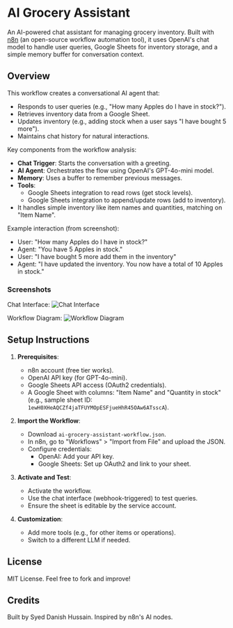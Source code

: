 # AI Grocery Assistant

An AI-powered chat assistant for managing grocery inventory. Built with [n8n](https://n8n.io/) (an open-source workflow automation tool), it uses OpenAI's chat model to handle user queries, Google Sheets for inventory storage, and a simple memory buffer for conversation context.

## Overview
This workflow creates a conversational AI agent that:
- Responds to user queries (e.g., "How many Apples do I have in stock?").
- Retrieves inventory data from a Google Sheet.
- Updates inventory (e.g., adding stock when a user says "I have bought 5 more").
- Maintains chat history for natural interactions.

Key components from the workflow analysis:
- **Chat Trigger**: Starts the conversation with a greeting.
- **AI Agent**: Orchestrates the flow using OpenAI's GPT-4o-mini model.
- **Memory**: Uses a buffer to remember previous messages.
- **Tools**: 
  - Google Sheets integration to read rows (get stock levels).
  - Google Sheets integration to append/update rows (add to inventory).
- It handles simple inventory like item names and quantities, matching on "Item Name".

Example interaction (from screenshot):
- User: "How many Apples do I have in stock?"
- Agent: "You have 5 Apples in stock."
- User: "I have bought 5 more add them in the inventory"
- Agent: "I have updated the inventory. You now have a total of 10 Apples in stock."

### Screenshots
Chat Interface:
![Chat Interface](chat-interface-screenshot.png)

Workflow Diagram:
![Workflow Diagram](workflow-diagram-screenshot.png)

## Setup Instructions
1. **Prerequisites**:
   - n8n account (free tier works).
   - OpenAI API key (for GPT-4o-mini).
   - Google Sheets API access (OAuth2 credentials).
   - A Google Sheet with columns: "Item Name" and "Quantity in stock" (e.g., sample sheet ID: `1ewH0XHeAQCZf4jaTFUYMOpESFjueHhR45OAw6ATsscA`).

2. **Import the Workflow**:
   - Download `ai-grocery-assistant-workflow.json`.
   - In n8n, go to "Workflows" > "Import from File" and upload the JSON.
   - Configure credentials:
     - OpenAI: Add your API key.
     - Google Sheets: Set up OAuth2 and link to your sheet.

3. **Activate and Test**:
   - Activate the workflow.
   - Use the chat interface (webhook-triggered) to test queries.
   - Ensure the sheet is editable by the service account.

4. **Customization**:
   - Add more tools (e.g., for other items or operations).
   - Switch to a different LLM if needed.

## License
MIT License. Feel free to fork and improve!

## Credits
Built by Syed Danish Hussain. Inspired by n8n's AI nodes.
